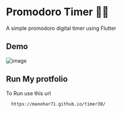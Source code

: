 
# Promodoro Timer 🍅⏰
A simple promodoro digital timer using Flutter


## Demo
![image](https://github.com/Manohar71/timer30/assets/86843448/963eb7c2-072c-463f-ae6b-cdee82da6345)

## Run My protfolio

To Run use this url

```bash
  https://manohar71.github.io/timer30/
```

